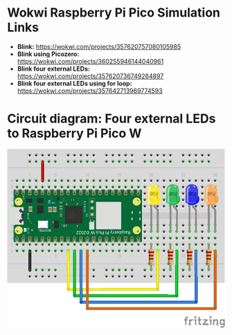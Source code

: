 # Wokwi Raspberry Pi Pico Simulation Links

* <b>Blink:</b> https://wokwi.com/projects/357620757080105985
* <b>Blink using Picozero:</b> https://wokwi.com/projects/360255946144040961
* <b>Blink four external LEDs:</b> https://wokwi.com/projects/357620736749264897
* <b>Blink four external LEDs using for loop:</b> https://wokwi.com/projects/357642713969774593

# Circuit diagram: Four external LEDs to Raspberry Pi Pico W

<p align="center">
  <img src="https://github.com/ajgquional/rpi-picow-micropython/blob/7da97d8c1ea2842c3d52f330b029663911fa2dea/Blink/4-LEDs-to-RPi-Pico-W_bb.png" alt="Circuit diagram - Four external LEDs conencted to Raspberry Pi Pico W">
</p>
